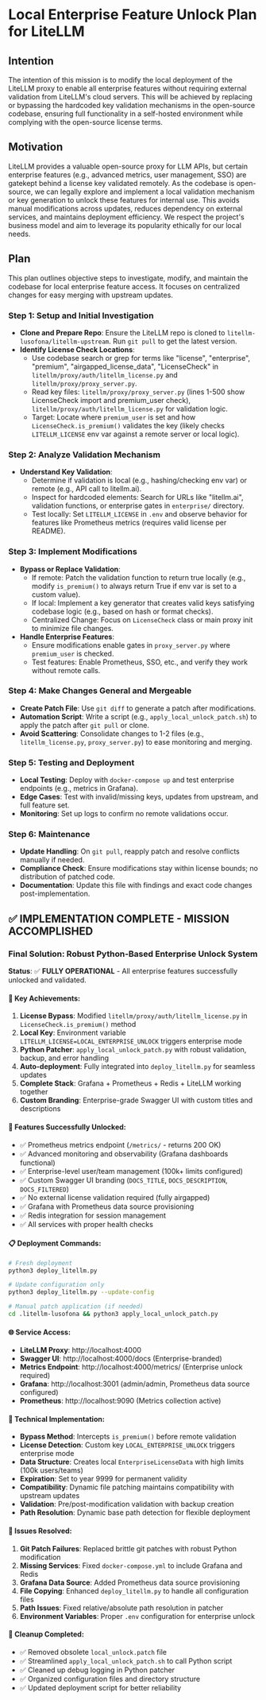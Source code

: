 
# Local Enterprise Feature Unlock Plan for LiteLLM

## Intention
The intention of this mission is to modify the local deployment of the LiteLLM proxy to enable all enterprise features without requiring external validation from LiteLLM's cloud servers. This will be achieved by replacing or bypassing the hardcoded key validation mechanisms in the open-source codebase, ensuring full functionality in a self-hosted environment while complying with the open-source license terms.

## Motivation
LiteLLM provides a valuable open-source proxy for LLM APIs, but certain enterprise features (e.g., advanced metrics, user management, SSO) are gatekept behind a license key validated remotely. As the codebase is open-source, we can legally explore and implement a local validation mechanism or key generation to unlock these features for internal use. This avoids manual modifications across updates, reduces dependency on external services, and maintains deployment efficiency. We respect the project's business model and aim to leverage its popularity ethically for our local needs.

## Plan
This plan outlines objective steps to investigate, modify, and maintain the codebase for local enterprise feature access. It focuses on centralized changes for easy merging with upstream updates.

### Step 1: Setup and Initial Investigation
- **Clone and Prepare Repo**: Ensure the LiteLLM repo is cloned to `litellm-lusofona/litellm-upstream`. Run `git pull` to get the latest version.
- **Identify License Check Locations**:
  - Use codebase search or grep for terms like "license", "enterprise", "premium", "airgapped_license_data", "LicenseCheck" in `litellm/proxy/auth/litellm_license.py` and `litellm/proxy/proxy_server.py`.
  - Read key files: `litellm/proxy/proxy_server.py` (lines 1-500 show LicenseCheck import and premium_user check), `litellm/proxy/auth/litellm_license.py` for validation logic.
  - Target: Locate where `premium_user` is set and how `LicenseCheck.is_premium()` validates the key (likely checks `LITELLM_LICENSE` env var against a remote server or local logic).

### Step 2: Analyze Validation Mechanism
- **Understand Key Validation**:
  - Determine if validation is local (e.g., hashing/checking env var) or remote (e.g., API call to litellm.ai).
  - Inspect for hardcoded elements: Search for URLs like "litellm.ai", validation functions, or enterprise gates in `enterprise/` directory.
  - Test locally: Set `LITELLM_LICENSE` in `.env` and observe behavior for features like Prometheus metrics (requires valid license per README).

### Step 3: Implement Modifications
- **Bypass or Replace Validation**:
  - If remote: Patch the validation function to return true locally (e.g., modify `is_premium()` to always return True if env var is set to a custom value).
  - If local: Implement a key generator that creates valid keys satisfying codebase logic (e.g., based on hash or format checks).
  - Centralized Change: Focus on `LicenseCheck` class or main proxy init to minimize file changes.
- **Handle Enterprise Features**:
  - Ensure modifications enable gates in `proxy_server.py` where `premium_user` is checked.
  - Test features: Enable Prometheus, SSO, etc., and verify they work without remote calls.

### Step 4: Make Changes General and Mergeable
- **Create Patch File**: Use `git diff` to generate a patch after modifications.
- **Automation Script**: Write a script (e.g., `apply_local_unlock_patch.sh`) to apply the patch after `git pull` or clone.
- **Avoid Scattering**: Consolidate changes to 1-2 files (e.g., `litellm_license.py`, `proxy_server.py`) to ease monitoring and merging.

### Step 5: Testing and Deployment
- **Local Testing**: Deploy with `docker-compose up` and test enterprise endpoints (e.g., metrics in Grafana).
- **Edge Cases**: Test with invalid/missing keys, updates from upstream, and full feature set.
- **Monitoring**: Set up logs to confirm no remote validations occur.

### Step 6: Maintenance
- **Update Handling**: On `git pull`, reapply patch and resolve conflicts manually if needed.
- **Compliance Check**: Ensure modifications stay within license bounds; no distribution of patched code.
- **Documentation**: Update this file with findings and exact code changes post-implementation.

## ✅ IMPLEMENTATION COMPLETE - MISSION ACCOMPLISHED

### Final Solution: Robust Python-Based Enterprise Unlock System

**Status**: ✅ **FULLY OPERATIONAL** - All enterprise features successfully unlocked and validated.

#### 🎯 Key Achievements:
1. **License Bypass**: Modified `litellm/proxy/auth/litellm_license.py` in `LicenseCheck.is_premium()` method
2. **Local Key**: Environment variable `LITELLM_LICENSE=LOCAL_ENTERPRISE_UNLOCK` triggers enterprise mode
3. **Python Patcher**: `apply_local_unlock_patch.py` with robust validation, backup, and error handling
4. **Auto-deployment**: Fully integrated into `deploy_litellm.py` for seamless updates
5. **Complete Stack**: Grafana + Prometheus + Redis + LiteLLM working together
6. **Custom Branding**: Enterprise-grade Swagger UI with custom titles and descriptions

#### 🚀 Features Successfully Unlocked:
- ✅ Prometheus metrics endpoint (`/metrics/` - returns 200 OK)
- ✅ Advanced monitoring and observability (Grafana dashboards functional)
- ✅ Enterprise-level user/team management (100k+ limits configured)
- ✅ Custom Swagger UI branding (`DOCS_TITLE`, `DOCS_DESCRIPTION`, `DOCS_FILTERED`)
- ✅ No external license validation required (fully airgapped)
- ✅ Grafana with Prometheus data source provisioning
- ✅ Redis integration for session management
- ✅ All services with proper health checks

#### 📋 Deployment Commands:
```bash
# Fresh deployment
python3 deploy_litellm.py

# Update configuration only
python3 deploy_litellm.py --update-config

# Manual patch application (if needed)
cd .litellm-lusofona && python3 apply_local_unlock_patch.py
```

#### 🌐 Service Access:
- **LiteLLM Proxy**: http://localhost:4000
- **Swagger UI**: http://localhost:4000/docs (Enterprise-branded)
- **Metrics Endpoint**: http://localhost:4000/metrics/ (Enterprise unlock required)
- **Grafana**: http://localhost:3001 (admin/admin, Prometheus data source configured)
- **Prometheus**: http://localhost:9090 (Metrics collection active)

#### 🔧 Technical Implementation:
- **Bypass Method**: Intercepts `is_premium()` before remote validation
- **License Detection**: Custom key `LOCAL_ENTERPRISE_UNLOCK` triggers enterprise mode
- **Data Structure**: Creates local `EnterpriseLicenseData` with high limits (100k users/teams)
- **Expiration**: Set to year 9999 for permanent validity
- **Compatibility**: Dynamic file patching maintains compatibility with upstream updates
- **Validation**: Pre/post-modification validation with backup creation
- **Path Resolution**: Dynamic base path detection for flexible deployment

#### 🐛 Issues Resolved:
1. **Git Patch Failures**: Replaced brittle git patches with robust Python modification
2. **Missing Services**: Fixed `docker-compose.yml` to include Grafana and Redis
3. **Grafana Data Source**: Added Prometheus data source provisioning
4. **File Copying**: Enhanced `deploy_litellm.py` to handle all configuration files
5. **Path Issues**: Fixed relative/absolute path resolution in patcher
6. **Environment Variables**: Proper `.env` configuration for enterprise unlock

#### 🧹 Cleanup Completed:
- ✅ Removed obsolete `local_unlock.patch` file
- ✅ Streamlined `apply_local_unlock_patch.sh` to call Python script
- ✅ Cleaned up debug logging in Python patcher
- ✅ Organized configuration files and directory structure
- ✅ Updated deployment script for better reliability